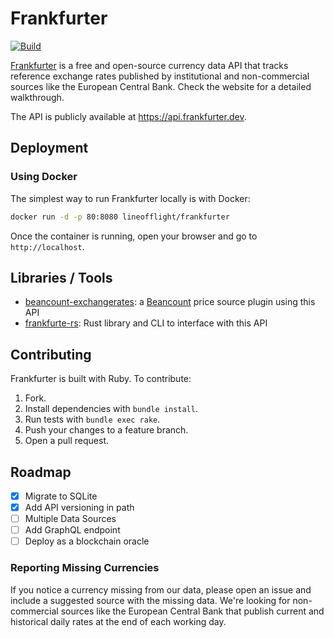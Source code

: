 # Frankfurter

[![Build](https://github.com/lineofflight/frankfurter/workflows/build/badge.svg)](https://github.com/lineofflight/frankfurter/actions)

[Frankfurter](https://frankfurter.dev) is a free and open-source currency data API that tracks reference exchange rates published by institutional and non-commercial sources like the European Central Bank. Check the website for a detailed walkthrough.

The API is publicly available at <https://api.frankfurter.dev>.

## Deployment

### Using Docker

The simplest way to run Frankfurter locally is with Docker:

```bash
docker run -d -p 80:8080 lineofflight/frankfurter
```

Once the container is running, open your browser and go to `http://localhost`.

## Libraries / Tools

- [beancount-exchangerates](https://github.com/xuhcc/beancount-exchangerates): a [Beancount](https://beancount.github.io/) price source plugin using this API
- [frankfurte-rs](https://github.com/Rolv-Apneseth/frankfurte-rs): Rust library and CLI to interface with this API

## Contributing

Frankfurter is built with Ruby. To contribute:

1. Fork.
2. Install dependencies with `bundle install`.
3. Run tests with `bundle exec rake`.
4. Push your changes to a feature branch.
5. Open a pull request.

## Roadmap

- [x] Migrate to SQLite
- [x] Add API versioning in path
- [ ] Multiple Data Sources
- [ ] Add GraphQL endpoint
- [ ] Deploy as a blockchain oracle

### Reporting Missing Currencies

If you notice a currency missing from our data, please open an issue and include a suggested source with the missing data. We're looking for non-commercial sources like the European Central Bank that publish current and historical daily rates at the end of each working day.
